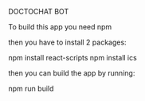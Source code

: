 DOCTOCHAT BOT

To build this app you need npm

then you have to install 2 packages:

npm install react-scripts
npm install ics

then you can build the app by running:

npm run build
